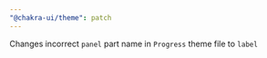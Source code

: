 ```yaml
---
"@chakra-ui/theme": patch
---
```


Changes incorrect `panel` part name in `Progress` theme file to `label`
